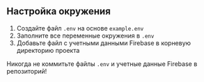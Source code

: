 ## Настройка окружения

1. Создайте файл `.env` на основе `example.env`
2. Заполните все переменные окружения в `.env`
3. Добавьте файл с учетными данными Firebase в корневую директорию проекта

Никогда не коммитьте файлы `.env` и учетные данные Firebase в репозиторий! 